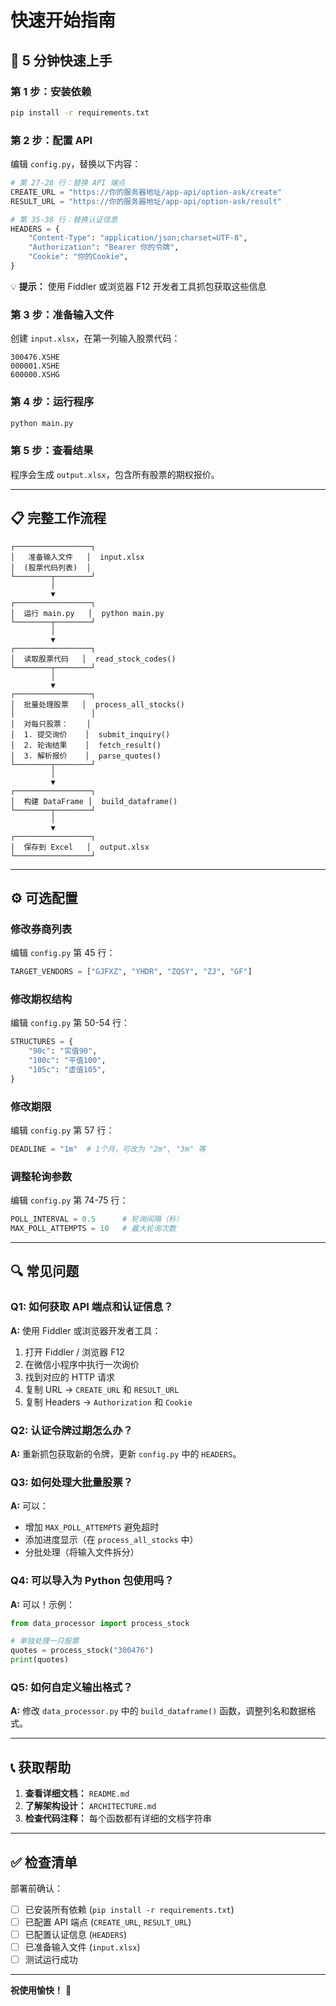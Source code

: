 # 快速开始指南

## 🚀 5 分钟快速上手

### 第 1 步：安装依赖

```bash
pip install -r requirements.txt
```

### 第 2 步：配置 API

编辑 `config.py`，替换以下内容：

```python
# 第 27-28 行：替换 API 端点
CREATE_URL = "https://你的服务器地址/app-api/option-ask/create"
RESULT_URL = "https://你的服务器地址/app-api/option-ask/result"

# 第 35-38 行：替换认证信息
HEADERS = {
    "Content-Type": "application/json;charset=UTF-8",
    "Authorization": "Bearer 你的令牌",
    "Cookie": "你的Cookie",
}
```

💡 **提示：** 使用 Fiddler 或浏览器 F12 开发者工具抓包获取这些信息

### 第 3 步：准备输入文件

创建 `input.xlsx`，在第一列输入股票代码：

```
300476.XSHE
000001.XSHE
600000.XSHG
```

### 第 4 步：运行程序

```bash
python main.py
```

### 第 5 步：查看结果

程序会生成 `output.xlsx`，包含所有股票的期权报价。

---

## 📋 完整工作流程

```
┌─────────────────┐
│   准备输入文件   │  input.xlsx
│  (股票代码列表)  │
└────────┬────────┘
         │
         ▼
┌─────────────────┐
│  运行 main.py   │  python main.py
└────────┬────────┘
         │
         ▼
┌─────────────────┐
│  读取股票代码   │  read_stock_codes()
└────────┬────────┘
         │
         ▼
┌─────────────────┐
│  批量处理股票   │  process_all_stocks()
│                 │
│  对每只股票：    │
│  1. 提交询价    │  submit_inquiry()
│  2. 轮询结果    │  fetch_result()
│  3. 解析报价    │  parse_quotes()
└────────┬────────┘
         │
         ▼
┌─────────────────┐
│  构建 DataFrame │  build_dataframe()
└────────┬────────┘
         │
         ▼
┌─────────────────┐
│  保存到 Excel   │  output.xlsx
└─────────────────┘
```

---

## ⚙️ 可选配置

### 修改券商列表

编辑 `config.py` 第 45 行：

```python
TARGET_VENDORS = ["GJFXZ", "YHDR", "ZQSY", "ZJ", "GF"]
```

### 修改期权结构

编辑 `config.py` 第 50-54 行：

```python
STRUCTURES = {
    "90c": "实值90",
    "100c": "平值100",
    "105c": "虚值105",
}
```

### 修改期限

编辑 `config.py` 第 57 行：

```python
DEADLINE = "1m"  # 1个月，可改为 "2m", "3m" 等
```

### 调整轮询参数

编辑 `config.py` 第 74-75 行：

```python
POLL_INTERVAL = 0.5      # 轮询间隔（秒）
MAX_POLL_ATTEMPTS = 10   # 最大轮询次数
```

---

## 🔍 常见问题

### Q1: 如何获取 API 端点和认证信息？

**A:** 使用 Fiddler 或浏览器开发者工具：

1. 打开 Fiddler / 浏览器 F12
2. 在微信小程序中执行一次询价
3. 找到对应的 HTTP 请求
4. 复制 URL → `CREATE_URL` 和 `RESULT_URL`
5. 复制 Headers → `Authorization` 和 `Cookie`

### Q2: 认证令牌过期怎么办？

**A:** 重新抓包获取新的令牌，更新 `config.py` 中的 `HEADERS`。

### Q3: 如何处理大批量股票？

**A:** 可以：
- 增加 `MAX_POLL_ATTEMPTS` 避免超时
- 添加进度显示（在 `process_all_stocks` 中）
- 分批处理（将输入文件拆分）

### Q4: 可以导入为 Python 包使用吗？

**A:** 可以！示例：

```python
from data_processor import process_stock

# 单独处理一只股票
quotes = process_stock("300476")
print(quotes)
```

### Q5: 如何自定义输出格式？

**A:** 修改 `data_processor.py` 中的 `build_dataframe()` 函数，调整列名和数据格式。

---

## 📞 获取帮助

1. **查看详细文档：** `README.md`
2. **了解架构设计：** `ARCHITECTURE.md`
3. **检查代码注释：** 每个函数都有详细的文档字符串

---

## ✅ 检查清单

部署前确认：

- [ ] 已安装所有依赖 (`pip install -r requirements.txt`)
- [ ] 已配置 API 端点 (`CREATE_URL`, `RESULT_URL`)
- [ ] 已配置认证信息 (`HEADERS`)
- [ ] 已准备输入文件 (`input.xlsx`)
- [ ] 测试运行成功

---

**祝使用愉快！** 🎉
